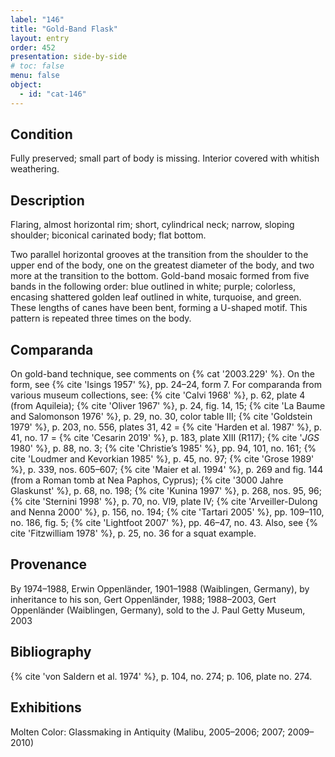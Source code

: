 ```yaml
---
label: "146"
title: "Gold-Band Flask"
layout: entry
order: 452
presentation: side-by-side
# toc: false
menu: false
object:
  - id: "cat-146"
---
```


## Condition

Fully preserved; small part of body is missing. Interior covered with whitish weathering.

## Description

Flaring, almost horizontal rim; short, cylindrical neck; narrow, sloping shoulder; biconical carinated body; flat bottom.

Two parallel horizontal grooves at the transition from the shoulder to the upper end of the body, one on the greatest diameter of the body, and two more at the transition to the bottom. Gold-band mosaic formed from five bands in the following order: blue outlined in white; purple; colorless, encasing shattered golden leaf outlined in white, turquoise, and green. These lengths of canes have been bent, forming a U-shaped motif. This pattern is repeated three times on the body.

## Comparanda

On gold-band technique, see comments on {% cat '2003.229' %}. On the form, see {% cite 'Isings 1957' %}, pp. 24–24, form 7. For comparanda from various museum collections, see: {% cite 'Calvi 1968' %}, p. 62, plate 4 (from Aquileia); {% cite 'Oliver 1967' %}, p. 24, fig. 14, 15; {% cite 'La Baume and Salomonson 1976' %}, p. 29, no. 30, color table III; {% cite 'Goldstein 1979' %}, p. 203, no. 556, plates 31, 42 = {% cite 'Harden et al. 1987' %}, p. 41, no. 17 = {% cite 'Cesarin 2019' %}, p. 183, plate XIII (R117); {% cite '*JGS* 1980' %}, p. 88, no. 3; {% cite 'Christie’s 1985' %}, pp. 94, 101, no. 161; {% cite 'Loudmer and Kevorkian 1985' %}, p. 45, no. 97; {% cite 'Grose 1989' %}, p. 339, nos. 605–607; {% cite 'Maier et al. 1994' %}, p. 269 and fig. 144 (from a Roman tomb at Nea Paphos, Cyprus); {% cite '3000 Jahre Glaskunst' %}, p. 68, no. 198; {% cite 'Kunina 1997' %}, p. 268, nos. 95, 96; {% cite 'Sternini 1998' %}, p. 70, no. Vl9, plate IV; {% cite 'Arveiller-Dulong and Nenna 2000' %}, p. 156, no. 194; {% cite 'Tartari 2005' %}, pp. 109–110, no. 186, fig. 5; {% cite 'Lightfoot 2007' %}, pp. 46–47, no. 43. Also, see {% cite 'Fitzwilliam 1978' %}, p. 25, no. 36 for a squat example.

## Provenance

By 1974–1988, Erwin Oppenländer, 1901–1988 (Waiblingen, Germany), by inheritance to his son, Gert Oppenländer, 1988; 1988–2003, Gert Oppenländer (Waiblingen, Germany), sold to the J. Paul Getty Museum, 2003

## Bibliography

{% cite 'von Saldern et al. 1974' %}, p. 104, no. 274; p. 106, plate no. 274.

## Exhibitions

Molten Color: Glassmaking in Antiquity (Malibu, 2005–2006; 2007; 2009–2010)